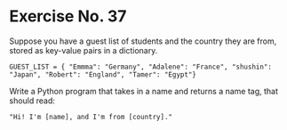 # Exercise No. 37

Suppose you have a guest list of students and the country they are from, stored as key-value pairs in a dictionary.

    GUEST_LIST = { "Emmma": "Germany", "Adalene": "France", "shushin": "Japan", "Robert": "England", "Tamer": "Egypt"}

Write a Python program that takes in a name and returns a name tag, that should read: 

    "Hi! I'm [name], and I'm from [country]."
